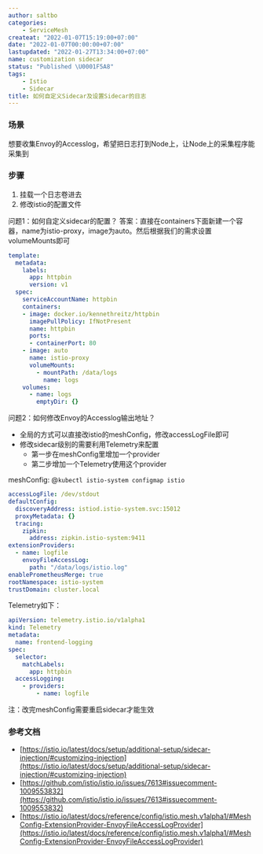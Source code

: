```yaml
---
author: saltbo
categories:
    - ServiceMesh
createat: "2022-01-07T15:19:00+07:00"
date: "2022-01-07T00:00:00+07:00"
lastupdated: "2022-01-27T13:34:00+07:00"
name: customization sidecar
status: "Published \U0001F5A8"
tags:
    - Istio
    - Sidecar
title: 如何自定义Sidecar及设置Sidecar的日志
---
```


### 场景
想要收集Envoy的Accesslog，希望把日志打到Node上，让Node上的采集程序能采集到

### 步骤
1. 挂载一个日志卷进去
2. 修改istio的配置文件

问题1：如何自定义sidecar的配置？
答案：直接在containers下面新建一个容器，name为istio-proxy，image为auto。然后根据我们的需求设置volumeMounts即可
```yaml
template:
  metadata:
    labels:
      app: httpbin
      version: v1
  spec:
    serviceAccountName: httpbin
    containers:
    - image: docker.io/kennethreitz/httpbin
      imagePullPolicy: IfNotPresent
      name: httpbin
      ports:
      - containerPort: 80
    - image: auto
      name: istio-proxy
      volumeMounts:
        - mountPath: /data/logs
          name: logs
    volumes:
      - name: logs
        emptyDir: {}
```

问题2：如何修改Envoy的Accesslog输出地址？
- 全局的方式可以直接改istio的meshConfig，修改accessLogFile即可
- 修改sidecar级别的需要利用Telemetry来配置
    - 第一步在meshConfig里增加一个provider
    - 第二步增加一个Telemetry使用这个provider

meshConfig: @`kubectl istio-system configmap istio`
```yaml
accessLogFile: /dev/stdout
defaultConfig:
  discoveryAddress: istiod.istio-system.svc:15012
  proxyMetadata: {}
  tracing:
    zipkin:
      address: zipkin.istio-system:9411
extensionProviders:
  - name: logfile
    envoyFileAccessLog:
      path: "/data/logs/istio.log"
enablePrometheusMerge: true
rootNamespace: istio-system
trustDomain: cluster.local
```
Telemetry如下：
```yaml
apiVersion: telemetry.istio.io/v1alpha1
kind: Telemetry
metadata:
  name: frontend-logging
spec:
  selector:
    matchLabels:
      app: httpbin
  accessLogging:
    - providers:
        - name: logfile
```
注：改完meshConfig需要重启sidecar才能生效

### 参考文档
- [https://istio.io/latest/docs/setup/additional-setup/sidecar-injection/#customizing-injection](https://istio.io/latest/docs/setup/additional-setup/sidecar-injection/#customizing-injection)
- [https://github.com/istio/istio.io/issues/7613#issuecomment-1009553832](https://github.com/istio/istio.io/issues/7613#issuecomment-1009553832)
- [https://istio.io/latest/docs/reference/config/istio.mesh.v1alpha1/#MeshConfig-ExtensionProvider-EnvoyFileAccessLogProvider](https://istio.io/latest/docs/reference/config/istio.mesh.v1alpha1/#MeshConfig-ExtensionProvider-EnvoyFileAccessLogProvider)


